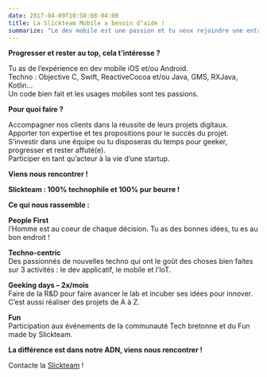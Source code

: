 ```yaml
---
date: 2017-04-09T10:58:08-04:00
title: La Slickteam Mobile a besoin d’aide !
summarize: "Le dev mobile est une passion et tu veux rejoindre une entreprise où tu peux geeker et continuer à progresser, tu es au bon endroit ! Slickteam : du temps dédié à faire de la R&D."
---
```


**Progresser et rester au top, cela t’intéresse ?**

Tu as de l’expérience en dev mobile iOS et/ou Android.  
Techno : Objective C, Swift, ReactiveCocoa et/ou Java, GMS, RXJava, Kotlin…  
Un code bien fait et les usages mobiles sont tes passions.

**Pour quoi faire ?**

Accompagner nos clients dans la réussite de leurs projets digitaux.  
Apporter ton expertise et tes propositions pour le succès du projet.  
S’investir dans une équipe ou tu disposeras du temps pour geeker, progresser et rester affuté(e).  
Participer en tant qu’acteur à la vie d’une startup.

**Viens nous rencontrer !**

**Slickteam : 100% technophile et 100% pur beurre !**

**Ce qui nous rassemble :**

**People First**  
l’Homme est au coeur de chaque décision. Tu as des bonnes idées, tu es au bon endroit !

**Techno-centric**  
Des passionnés de nouvelles techno qui ont le goût des choses bien faites sur 3 activités : le dev applicatif, le mobile et l’IoT.

**Geeking days – 2x/mois**  
Faire de la R&D pour faire avancer le lab et incuber ses idées pour innover. C’est aussi réaliser des projets de A à Z.

**Fun**  
Participation aux événements de la communauté Tech bretonne et du Fun made by Slickteam.

**La différence est dans notre ADN, viens nous rencontrer !**

Contacte la [Slickteam](mailto:job@slickteam.fr) !